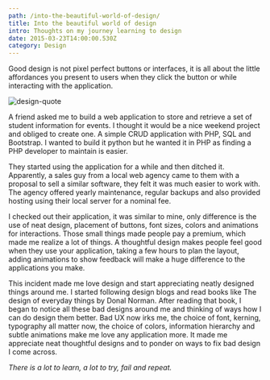 ```yaml
---
path: /into-the-beautiful-world-of-design/
title: Into the beautiful world of design
intro: Thoughts on my journey learning to design
date: 2015-03-23T14:00:00.530Z
category: Design
---
```


Good design is not pixel perfect buttons or interfaces, it is all about the little affordances you present to users when they click the button or while interacting with the application.

![design-quote](/images/design-quote.jpeg)

A friend asked me to build a web application to store and retrieve a set of student information for events. I thought it would be a nice weekend project and obliged to create one. A simple CRUD application with PHP, SQL and Bootstrap. I wanted to build it python but he wanted it in PHP as finding a PHP developer to maintain is easier.

They started using the application for a while and then ditched it. Apparently, a sales guy from a local web agency came to them with a proposal to sell a similar software, they felt it was much easier to work with. The agency offered yearly maintenance, regular backups and also provided hosting using their local server for a nominal fee.

I checked out their application, it was similar to mine, only difference is the use of neat design, placement of buttons, font sizes, colors and animations for interactions. Those small things made people pay a premium, which made me realize a lot of things. A thoughtful design makes people feel good when they use your application, taking a few hours to plan the layout, adding animations to show feedback will make a huge difference to the applications you make.

This incident made me love design and start appreciating neatly designed things around me. I started following design blogs and read books like The design of everyday things by Donal Norman. After reading that book, I began to notice all these bad designs around me and thinking of ways how I can do design them better. Bad UX now irks me, the choice of font, kerning, typography all matter now, the choice of colors, information hierarchy and subtle animations make me love any application more. It made me appreciate neat thoughtful designs and to ponder on ways to fix bad design I come across.

<em>There is a lot to learn, a lot to try, fail and repeat.</em>